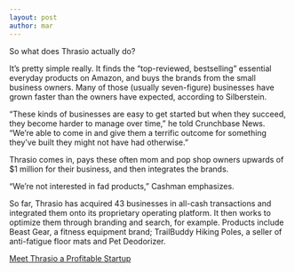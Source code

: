```yaml
---
layout: post
author: mar
---
```

So what does Thrasio actually do? 

<p/>
It’s pretty simple really. It finds the “top-reviewed, bestselling” essential everyday products on Amazon, and buys the brands from the small business owners. Many of those (usually seven-figure) businesses have grown faster than the owners have expected, according to Silberstein.

“These kinds of businesses are easy to get started but when they succeed, they become harder to manage over time,” he told Crunchbase News. “We’re able to come in and give them a terrific outcome for something they’ve built they might not have had otherwise.”

Thrasio comes in, pays these often mom and pop shop owners upwards of $1 million for their business, and then integrates the brands.

“We’re not interested in fad products,” Cashman emphasizes.

So far, Thrasio has acquired 43 businesses in all-cash transactions and integrated them onto its proprietary operating platform. It then works to optimize them through branding and search, for example. Products include Beast Gear, a fitness equipment brand; TrailBuddy Hiking Poles, a seller of anti-fatigue floor mats and Pet Deodorizer.

[Meet Thrasio a Profitable Startup](https://news.crunchbase.com/news/meet-thrasio-a-profitable-startup-that-just-raised-110m-at-a-780m-valuation/)
